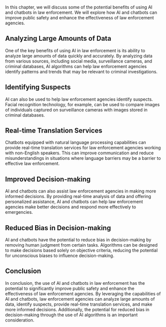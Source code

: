 
In this chapter, we will discuss some of the potential benefits of using AI and chatbots in law enforcement. We will explore how AI and chatbots can improve public safety and enhance the effectiveness of law enforcement agencies.

Analyzing Large Amounts of Data
-------------------------------

One of the key benefits of using AI in law enforcement is its ability to analyze large amounts of data quickly and accurately. By analyzing data from various sources, including social media, surveillance cameras, and criminal databases, AI algorithms can help law enforcement agencies identify patterns and trends that may be relevant to criminal investigations.

Identifying Suspects
--------------------

AI can also be used to help law enforcement agencies identify suspects. Facial recognition technology, for example, can be used to compare images of individuals captured on surveillance cameras with images stored in criminal databases.

Real-time Translation Services
------------------------------

Chatbots equipped with natural language processing capabilities can provide real-time translation services for law enforcement agencies working with non-English speakers. This can improve communication and reduce misunderstandings in situations where language barriers may be a barrier to effective law enforcement.

Improved Decision-making
------------------------

AI and chatbots can also assist law enforcement agencies in making more informed decisions. By providing real-time analysis of data and offering personalized assistance, AI and chatbots can help law enforcement agencies make better decisions and respond more effectively to emergencies.

Reduced Bias in Decision-making
-------------------------------

AI and chatbots have the potential to reduce bias in decision-making by removing human judgment from certain tasks. Algorithms can be designed to make decisions based solely on objective criteria, reducing the potential for unconscious biases to influence decision-making.

Conclusion
----------

In conclusion, the use of AI and chatbots in law enforcement has the potential to significantly improve public safety and enhance the effectiveness of law enforcement agencies. By leveraging the capabilities of AI and chatbots, law enforcement agencies can analyze large amounts of data, identify suspects, provide real-time translation services, and make more informed decisions. Additionally, the potential for reduced bias in decision-making through the use of AI algorithms is an important consideration.
